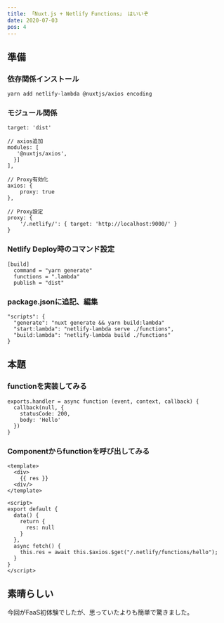 ```yaml
---
title: 「Nuxt.js + Netlify Functions」 はいいぞ
date: 2020-07-03
pos: 4
---
```


## 準備

### 依存関係インストール
```
yarn add netlify-lambda @nuxtjs/axios encoding
```

### モジュール関係
```js[nuxt.config.js]
target: 'dist'

// axios追加
modules: [
   '@nuxtjs/axios',
  }]
],

// Proxy有効化
axios: {
    proxy: true
},

// Proxy設定
proxy: {
    '/.netlify/': { target: 'http://localhost:9000/' }
}
```

### Netlify Deploy時のコマンド設定
```toml[netlify.toml]
[build]
  command = "yarn generate"
  functions = ".lambda"
  publish = "dist"
```

### package.jsonに追記、編集
```json[package.json]
"scripts": {
  "generate": "nuxt generate && yarn build:lambda"
  "start:lambda": "netlify-lambda serve ./functions",
  "build:lambda": "netlify-lambda build ./functions"
}
```
## 本題

### functionを実装してみる
```js[functions/hello.js]
exports.handler = async function (event, context, callback) {
  callback(null, {
    statusCode: 200,
    body: 'Hello'
  })
}
```

### Componentからfunctionを呼び出してみる
```js[components/Hello.vue]
<template>
  <div>
    {{ res }}
  <div/>
</template>

<script>
export default {
  data() {
    return {
      res: null
    }
  },
  async fetch() {
    this.res = await this.$axios.$get("/.netlify/functions/hello");
  }
}
</script>
```

## 素晴らしい 
今回がFaaS初体験でしたが、思っていたよりも簡単で驚きました。
